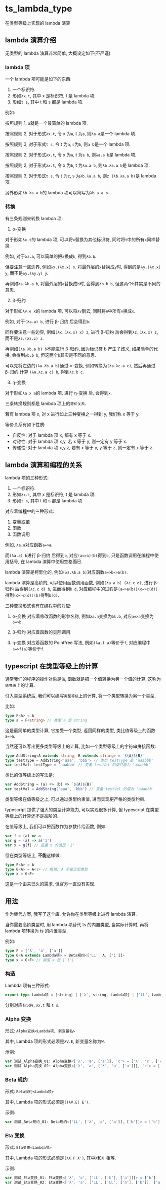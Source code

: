 # ts_lambda_type

在类型等级上实现的 lambda 演算

## lambda 演算介绍

无类型的 lambda 演算非常简单, 大概设定如下(不严谨):

### lambda 项

一个 lambda 项可能是如下的东西:

1. 一个标识符.
2. 形如`λx.t`, 其中 x 是标识符, t 是 lambda 项.
3. 形如`t s`, 其中 t 和 s 都是 lambda 项.

例如:

按照规则 1, `a`就是一个最简单的 lambda 项.

按照规则 2, 对于形式`λx.t`, 令 x 为`a`, t 为`a`, 则`λa.a`是一个 lambda 项.

按照规则 3, 对于形式`t s`, 令 t 为`a`, `s`为`b`, 则`a b`是一个 lambda 项.

按照规则 2, 对于形式`λx.t`, 令 x 为`a`, t 为`a b`, 则`λa.a b`是 lambda 项.

按照规则 2, 对于形式`λx.t`, 令 x 为`b`, t 为`λa.a b`, 则`λb.λa.a b`是 lambda 项.

按照规则 3, 对于形式`t s`, 令 t 为`z`, s 为`λb.λa.a b`, 则`z (λb.λa.a b)`是 lambda 项.

另外形如`λb.λa.a b`的 lambda 项可以简写为`λb a.a b`.

### 转换

有三条规则来转换 lambda 项:

1. α-变换

对于形如`λx.t`的 lambda 项, 可以将`x`替换为其他标识符, 同时将`t`中的所有`x`同样替换.

例如, 对于`λa.a`, 可以简单的把`a`换成`b`, 得到`λb.b`.

但要注意一些边界, 例如`λx.(λx.x) x`, 将最外层的`x`替换成`y`时, 得到的是`λy.(λx.x) y`, 而不是`λy.(λy.y) y`.

再例如`λa.λb.a b`, 将最外层的`a`替换成`b`时, 会得到`λb.b b`, 但这两个`b`其实是不同的意思.

2. β-归约

对于形如`λv.e x`的 lambda 项, 可以将`λv`删去, 同时将`e`中所有`v`换成`x`.

例如, 对于`(λa.a) b`, 进行 β-归约 后会得到`b`.

同样要注意一些边界, 例如`(λx.(λx.x) x) z`, 进行 β-归约 后会得到`λz.(λx.x) z`, 而不是`λz.(λz.z) z`.

再例如`(λa.λb.a b) b`不能进行 β-归约, 因为标识符 b 产生了歧义, 如果简单的代换, 会得到`λb.b b`, 但这两个`b`其实是不同的意思.

可以先将左边的`(λa.λb.a b)`通过 α-变换, 例如转换为`(λa.λc.a c)`, 然后再通过 β-归约 计算 `(λa.λc.a c) b`, 得到`λc.b c`.

3. η-变换

对于形如`λa.x a`的 lambda 项, 进行 η-变换 后, 会得到`x`.

三条转换规则都是 lambda 项上的`等价关系`.

若有 lambda 项 x, 对 x 进行如上三种变换之一得到 y, 我们称 x 等于 y.

等价关系有如下性质:

- 自反性: 对于 lambda 项 x, 都有 x 等于 x.
- 对称性: 对于 lambda 项 x,y, 若 x 等于 y, 则一定有 y 等于 x.
- 传递性: 对于 lambda 项 x,y,z, 若有 x 等于 y, y 等于 z, 则一定有 x 等于 z.

## lambda 演算和编程的关系

lambda 项的三种形式:

1. 一个标识符.
2. 形如`λx.t`, 其中 x 是标识符, t 是 lambda 项.
3. 形如`t s`, 其中 t 和 s 都是 lambda 项.

对应着编程中的三种形式:

1. 变量或值
2. 函数
3. 函数调用

例如, `λa.a`对应函数`a=>a`.

而`(λa.a) b`进行 β-归约 后得到`b`, 对应`(a=>a)(b)`得到`b`, 只是函数调用在编程中使用括号, 在 lambda 演算中使用空格而已.

lambda 演算是柯里化的, 例如`(λa.λb.a b)`对应函数`a=>b=>a(b)`.

lambda 演算是高阶的, 可以使用函数调用函数, 例如`(λa.a b) (λc.c d)`, 进行 β-归约 后得到`(λc.c d) b`, 进而得到`b d`, 对应编程中的过程是`(a=>a(b))(c=>c(d))`得到`(c=>c(d))(b)`得到`b(d)`.

三种变换形式也有在编程中的对应:

1. α-变换 对应着修改函数的形参名称, 例如`λa.a`变换为`λb.b`, 对应`a=>a`变换为`b=>b`.

2. β-归约 对应着函数的实际调用.

3. η-变换 对应着函数的 Pointfree 写法, 例如`(λa.f a)`等价于`f`, 对应编程中`a=>f(a)`等价于`f`.

## typescript 在类型等级上的计算

通常我们的程序的操作对象是`值`, 函数就是把一个值转换为另一个值的计算, 这称为`值等级`上的计算.

引入类型系统后, 我们可以编写`类型等级`上的计算, 将一个类型转换为另一个类型.

比如:

```typescript
type F<A> = A
type a = F<string> // 类型 a 是 string
```

这是最简单的类型计算, 它接受一个类型, 返回同样的类型, 类比值等级上的函数`a=>a`.

当然还可以写出更多类型等级上的计算, 比如一个类型等级上的字符串拼接函数:

```typescript
type AddString<A extends string, B extends string> = `${A}${B}`
type testType = AddString<'aaa', 'bbb'> // 类型 testType 是 'aaabbb'
var testVal: testType = 'aaabbb' // 变量 testVal 的值只能为 'aaabbb'
```

类比的值等级上的写法是:

```typescript
var AddString = (a) => (b) => `${A}${B}`
var testVal = AddString('aaa', 'bbb') // 变量 testVal 的值为 'aaabbb'
```

类型等级在值等级之上, 可以通过类型约束值, 进而实现更严格的类型约束.

typescript 提供了强大的类型计算能力, 可以实现很多计算, 但 typescript 在类型等级上的计算还不是高阶的.

在值等级上, 我们可以把函数作为参数传给函数, 例如:

```typescript
var f = (a) => a
var g = (a) => a('1')
var x = g(f) // 变量 x 的值是 '1'
```

但在类型等级上, **不能**这样做:

```typescript
type F<A> = A
type G<A> = A<1> // 报错: A 不是泛型类型
type x = G<F>
```

这是一个由来已久的需求, 但官方一直没有实现.

## 用法

作为替代方案, 我写了这个库, 允许你在类型等级上进行 lambda 演算.

当你需要高阶类型时, 用 lambda 项替代 ts 的内置类型, 当实际计算时, 再将 lambda 项转换为 ts 的内置类型.

例如:

```typescript
type F = ['λ', 'a', ['a']]
type G<A extends Lambda项> = Beta规约<['LL', A, ['1']]>
type x = G<F> // 类型 x 是 ['1']
```

### 构造

Lambda 项有三种形式:

```typescript
export type Lambda项 = [string] | ['λ', string, Lambda项] | ['LL', Lambda项, Lambda项]
```

分别对应`标识符`, `λx.t` 和 `t s`.

### Alpha 变换

形式: `Alpha变换<Lambda项, 新变量名>`

其中, Lambda 项的形式必须是`λV.E`, 新变量名称为`W`.

示例:

```typescript
var 测试_Alpha变换_01: Alpha变换<['λ', 'a', ['a']], 'c'> = ['λ', 'c', ['c']]
var 测试_Alpha变换_02: Alpha变换<['λ', 'a', ['λ', 'a', ['a']]], 'c'> = ['λ', 'c', ['λ', 'a', ['a']]]
```

### Beta 规约

形式: `Beta规约<Lambda项>`

其中, Lambda 项的形式必须是`((λV.E) E')`.

示例:

```typescript
var 测试_Beta规约_01: Beta规约<['LL', ['λ', 'a', ['a']], ['b']]> = ['b']
```

### Eta 变换

形式: `Eta变换<Lambda项>`

其中, Lambda 项的形式必须是`(λX.F X')`, 其中`X`和`X'`相等.

示例:

```typescript
var 测试_Eta变换_01: Eta变换<['λ', 'a', ['LL', ['b'], ['a']]]> = ['b']
var 测试_Eta变换_02: Eta变换<['λ', 'a', ['LL', ['LL', ['a'], ['b']], ['a']]]> = ['LL', ['a'], ['b']]
```
